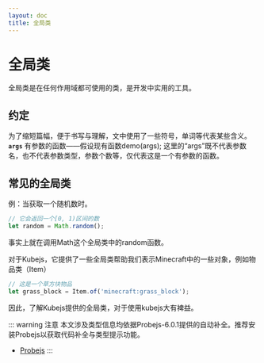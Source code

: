 ```yaml
---
layout: doc
title: 全局类
---
```


# 全局类

全局类是在任何作用域都可使用的类，是开发中实用的工具。

## 约定

为了缩短篇幅，便于书写与理解，文中使用了一些符号，单词等代表某些含义。\
**`args`** 有参数的函数——假设现有函数demo(args); 这里的“args”既不代表参数名，也不代表参数类型，参数个数等，仅代表这是一个有参数的函数。

## 常见的全局类

例：当获取一个随机数时。

```js
// 它会返回一个[0, 1)区间的数
let random = Math.random();
```

事实上就在调用Math这个全局类中的random函数。

对于Kubejs，它提供了一些全局类帮助我们表示Minecraft中的一些对象，例如物品类（Item）

```js
// 这是一个草方块物品
let grass_block = Item.of('minecraft:grass_block');
```

因此，了解Kubejs提供的全局类，对于使用kubejs大有裨益。

::: warning 注意
本文涉及类型信息均依据Probejs-6.0.1提供的自动补全。推荐安装Probejs以获取代码补全与类型提示功能。

- [Probejs](https://www.mcmod.cn/class/6486.html)
:::
